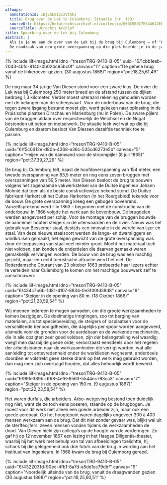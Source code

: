 ```yaml
---
allmaps:
  annotationId: 1BjvGL61cc2VtSkJ
  title: Brug over de Lek te Culemborg. Situatie (nr. 123)
  sourceUrl: https://hetutrechtsarchief.nl/collectie/609C5B9C7E644642E0534701000A17FD
  sourceTitle: Utrechts Archief
title: Spoorbrug over de Lek bij Culemborg
abstract: |
  Als je je nu aan de over van de Lek bij de brug bij Culemborg – of ‘Kuilenburg’, de naam waaronder de brug bekendheid verwierf – bevindt, kan het niet anders dan dat je onder de indruk raakt. Wat een gevaarte! Wat een indrukwekkende constructie! Ontwerper Gerrit van Diesen besloot de brugverbinding, met een overspanning van 154 meter, op deze plek te bouwen. Jan en alleman kwam naar dit reuzenwerk kijken. Tot 1878 zou de brug bij Kuilenburg de grootste overspanning ter wereld hebben!
  De noodzaak van een grote overspanning op die plek hoefde je in de jaren zestig van de negentiende eeuw aan niemand uit te leggen. De Noorder Lekdijk gold als de kwetsbaarste dijk van Nederland; alles was eraan gelegen om daar een doorbraak te voorkomen, dat wil zeggen ongeveer het hele rivierenbeleid erop gericht was daar een ramp te voorkomen. Een doorbraak zou niet alleen de directe omgeving treffen, maar heel Holland liep dan de kans te overstromen. Omdat overstromingen juist bij ijsgang voorkwamen en Van Diesen en zijn collega’s de rivierenproblematiek zeer serieus namen en voor een goede doorvoer van het water juist obstakels wilden verwijderen, dienden er geen nieuwe te worden toegevoegd, zoals brugpijlers. Het zomerbed van de rivier moest daarvan gevrijwaard blijven.
---
```


{% include iiif-image.html idno="tresor/TRG-9410-B-05" uuid="6/1cbb1eeb-2043-4bfc-8140-0b024c95bc0f" canvas="11" caption="De gehele brug vanaf de linkeroever gezien. (30 augustus 1868)" region="pct:18,25,61,49" %}

De nog maar 34-jarige Van Diesen stond voor een zware klus. De rivier de Lek was bij Culemborg 250 meter breed en de afstand tussen de dijken bedroeg 1,3 kilometer. Verder moest uiteraard rekening gehouden worden met de belangen van de scheepvaart. Voor de onderbouw van de brug, die tegen zware ijsgang bestand moest zijn, werd gekeken naar oplossing in de Pruisische plaatsen Dirschau en Marienburg (nu in Polen). De zware pijlers van de bruggen aldaar over respectievelijk de Weichsel en de Nogat bestonden uit beton en metselwerk. De situatie leek wel wat op die bij Culemburg en daarom besloot Van Diessen dezelfde techniek toe te passen.


{% include iiif-image.html idno="tresor/TRG-9410-B-05" uuid="6/f5c0612e-d80a-4368-a36c-535cd6273e5b" canvas="5" caption="Heijen van de damwand voor de stroompijler (8 juli 1865)" region="pct:37,39,27,29" %}

De brug bij Culemborg telt, naast de hoofdoverspanning van 154 meter, een tweede overspanning van 83,5 meter en nog eens zeven bruggen met overspanningen van 59,5 meter. Van Diesen besloot de brug te bouwen volgens het zogenaamde vakwerkstelsel van de Duitse ingenieur Johann Mohnié dat toen als de beste constructiewijze bekend stond. De Duitse fabrikant Harkort uit het Duitse Harkorten (in het Roergebied) tekende voor de bouw. De grote overspanning kreeg een gebogen bovenrand. 
Vanzelfsprekend werd – in 1863 – begonnen met de constructie van de onderbouw. In 1866 volgde het werk aan de bovenbouw. De brugdelen werden aangevoerd per schip. Voor de montage van de bruggen bouwde de aannemer houten steigers in de uiterwaarden en de rivier. Nieuw was het gebruik van Bessemer staal, destijds een innovatie in de wereld van ijzer en staal. Van deze nieuwe staalsoort werden de langs- en dwarsliggers en windkruisen gemaakt; het eigen gewicht van de grote overspanning was door de toepassing van staal veel minder groot. Mocht het materiaal toch niet voldoen, dan konden de onderdelen die daarvan gemaakt waren gemakkelijk vervangen worden. 
De bouw van de brug was een machtig gezicht, maar een echt toeristische attractie werd het niet. De Rotterdamsche Courant van 23 oktober 1863 probeerde haar lezers echter te verleiden naar Culemborg te komen om het machtige bouwwerk zelf te aanschouwen:


{% include iiif-image.html idno="tresor/TRG-9410-B-05" uuid="6/434c7b6b-1d81-4107-8934-0e3f00fd38d8" canvas="6" caption="Steiger in de opening van 80 m. (18 Okober 1866)" region="pct:21,23,59,54" %}

Wij meenen iedereen te mogen aanraden, om die groote werkzaamheden te komen bezigtigen. De doelmatige inrigtingen, zoo tot berging van materialen, als tot speciebereiding, de steigers of losplaatsen voor de verschillende benoodigdheden, die dagelijks per spoor worden aangevoerd, alsmede voor de gronden voor de aardebaan en de werkende machineriën, die in alle opzigten zeer goed voldoen, zijn der belangstelling wel waardig; voegt men daarbij de goede orde, veroorzaakt eensdeels door het regelen der arbeidsloonen naar de werkzaamheden die verrigt worden, wat alle aanleiding tot ontevredenheid onder de werklieden wegneemt, anderdeels doordien er volstrekt geen sterke drank op het werk mag gebruikt worden, dan mag men zich overtuigd houden, dat alles behoorlijk wordt bewerkt. 

{% include iiif-image.html idno="tresor/TRG-9410-B-05" uuid="6/99fe389b-df68-4ef6-8563-5544ec783ca3" canvas="7" caption="Steiger in de opening van 150 m. (9 augustus 1867)" region="pct:22,23,58,54" %}

Het waren durfals, die arbeiders. Arbo-wetgeving bestond toen duidelijk nog niet, want zie ze toch eens poseren, staande op de brugbogen. Je moest voor dit werk niet alleen een goede arbeider zijn, maar ook een goede acrobaat. Op het hoogtepunt waren dagelijks ongeveer 300 à 400 mensen werkzaam aan de brug. Dat dit niet zonder gevaar was, blijkt wel uit de sterftecijfers: zeven mensen vonden tijdens de werkzaamheden de dood. Van Diesen hield zijn collega’s op de hoogte van de vorderingen. Zo gaf hij op 12 november 1867 een lezing in het Haagse Diligentia-theater, waarbij hij het werk met behulp van tal van afbeeldingen toelichtte; hij schonk bij die gelegenheid ook drie foto’s van de brug in wording aan het Instituut van Ingenieurs. In 1868 kwam de brug bij Culemborg gereed.


{% include iiif-image.html idno="tresor/TRG-9410-B-05" uuid="6/4322031d-90ec-4fb1-8a7d-a5de1cc79dbf" canvas="9" caption="Noordelijk uiteinde van de brug, vanuit de draagwanden gezien. (30 augustus 1868)" region="pct:19,25,60,51" %}
